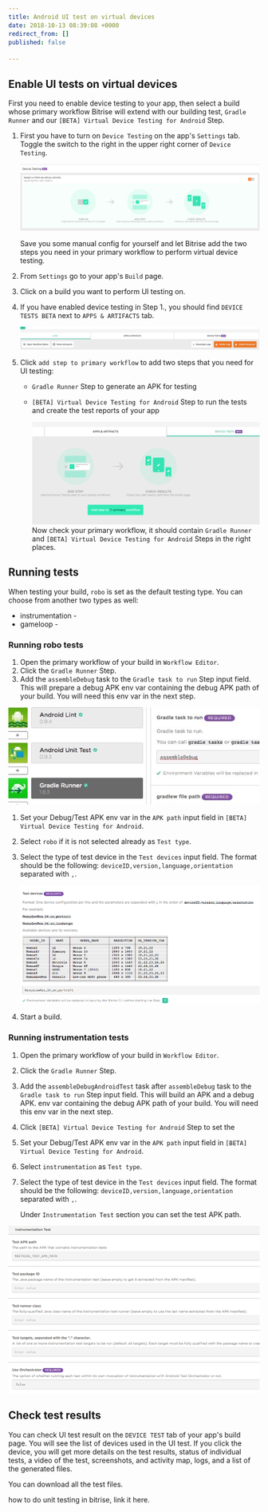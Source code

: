 ```yaml
---
title: Android UI test on virtual devices
date: 2018-10-13 08:39:08 +0000
redirect_from: []
published: false

---
```


## Enable UI tests on virtual devices

First you need to enable device testing to your app, then select a build whose primary workflow Bitrise will extend with our building test, `Gradle Runner` and our `[BETA] Virtual Device Testing for Android` Step.

1. First you have to turn on `Device Testing` on the app's `Settings` tab. Toggle the switch to the right in the upper right corner of `Device Testing`.

   ![](/img/settings-device-testing.png)

   Save you some manual config for yourself and let Bitrise add the two steps you need in your primary workflow to perform virtual device testing.
2. From `Settings` go to your app's `Build` page.
3. Click on a build you want to perform UI testing on.
4. If you have enabled device testing in Step 1., you should find `DEVICE TESTS BETA` next to `APPS & ARTIFACTS` tab.

   ![](/img/build-device-test.jpg)
5. Click `add step to primary workflow` to add two steps that you need for UI testing:
   * `Gradle Runner` Step to generate an APK for testing
   * `[BETA] Virtual Device Testing for Android` Step to run the tests and create the test reports of your app

     ![](/img/primary-virtual-device.png) Now check your primary workflow, it should contain `Gradle Runner` and `[BETA] Virtual Device Testing for Android` Steps in the right places.

## Running tests

When testing your build, `robo` is set as the default testing type. You can choose from another two types as well:

* instrumentation -
* gameloop -

### Running robo tests

1. Open the primary workflow of your build in `Workflow Editor`.
2. Click the `Gradle Runner` Step.
3. Add the `assembleDebug` task to the `Gradle task to run` Step input field. This will prepare a debug APK env var containing the debug APK path of your build. You will need this env var in the next step.

![](/img/assembedebug-gradle.jpg)

1. Set your Debug/Test APK env var in the `APK path` input field in `[BETA] Virtual Device Testing for Android`.
2. Select `robo` if it is not selected already as `Test type`.
3. Select the type of test device in the `Test devices` input field. The format should be the following: `deviceID,version,language,orientation` separated with `,`.

   ![](/img/test-devices.png)
4. Start a build.

### Running instrumentation tests

1. Open the primary workflow of your build in `Workflow Editor`.
2. Click the `Gradle Runner` Step.
3. Add the `assembleDebugAndroidTest`  task after `assembleDebug` task to the `Gradle task to run` Step input field. This will build an APK and a debug APK. env var containing the debug APK path of your build. You will need this env var in the next step.
4. Click `[BETA] Virtual Device Testing for Android` Step to set the
5. Set your Debug/Test APK env var in the `APK path` input field in `[BETA] Virtual Device Testing for Android`.
6. Select `instrumentation` as `Test type`.
7. Select the type of test device in the `Test devices` input field. The format should be the following: `deviceID,version,language,orientation` separated with `,`.

   Under `Instrumentation Test` section you can set the test APK path.

![](/img/instrumentation-test.png)

## Check test results

You can check UI test result on the `DEVICE TEST` tab of your app's build page. You will see the list of devices used in the UI test. If you click the device, you will get more details on the test results, status of individual tests, a video of the test, screenshots, and activity map, logs, and a list of the generated files.

You can download all the test files.

how to do unit testing in bitrise, link it here.